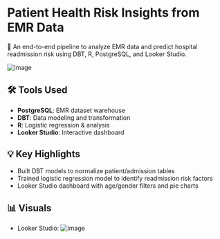# Patient Health Risk Insights from EMR Data

🏥 An end-to-end pipeline to analyze EMR data and predict hospital readmission risk using DBT, R, PostgreSQL, and Looker Studio.

![image](https://github.com/user-attachments/assets/0cc459c7-57ad-4d39-92bf-086f5cafdfea)

## 🛠️ Tools Used
- **PostgreSQL**: EMR dataset warehouse
- **DBT**: Data modeling and transformation
- **R**: Logistic regression & analysis
- **Looker Studio**: Interactive dashboard

## 💡 Key Highlights
- Built DBT models to normalize patient/admission tables
- Trained logistic regression model to identify readmission risk factors
- Looker Studio dashboard with age/gender filters and pie charts

## 📊 Visuals
- Looker Studio:
![image](https://github.com/user-attachments/assets/7032a32e-7739-4526-b462-db9a52308a88)
